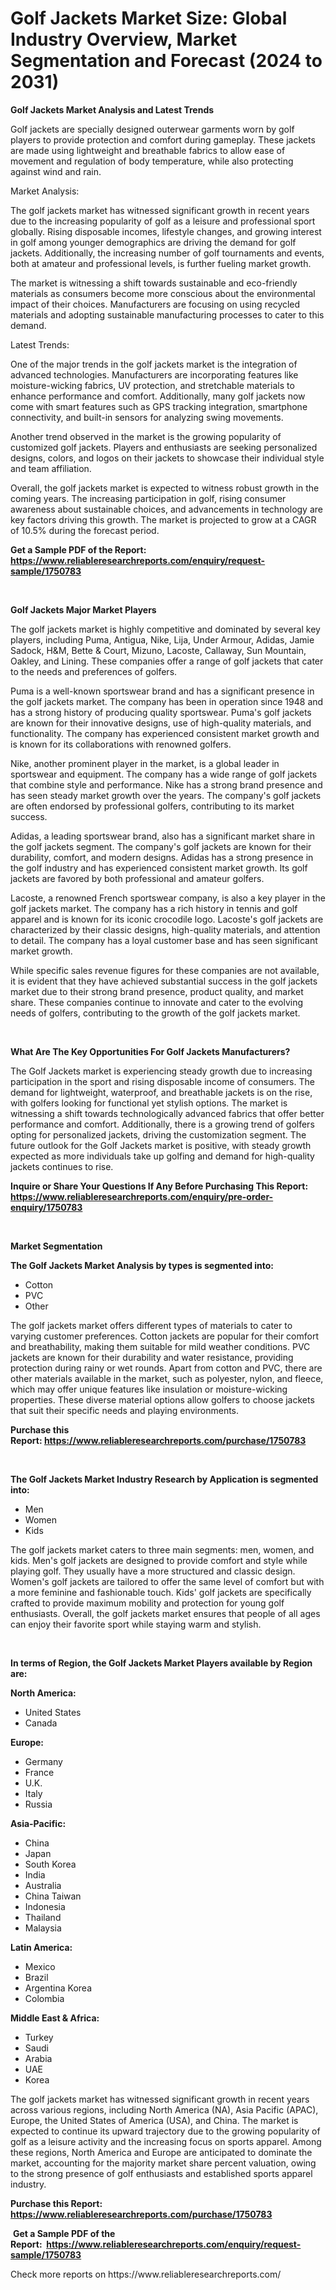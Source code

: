 <p><h1>Golf Jackets Market Size: Global Industry Overview, Market Segmentation and Forecast (2024 to 2031)</h1></p><p><strong>Golf Jackets Market Analysis and Latest Trends</strong></p>
<p><p>Golf jackets are specially designed outerwear garments worn by golf players to provide protection and comfort during gameplay. These jackets are made using lightweight and breathable fabrics to allow ease of movement and regulation of body temperature, while also protecting against wind and rain.</p><p>Market Analysis:</p><p>The golf jackets market has witnessed significant growth in recent years due to the increasing popularity of golf as a leisure and professional sport globally. Rising disposable incomes, lifestyle changes, and growing interest in golf among younger demographics are driving the demand for golf jackets. Additionally, the increasing number of golf tournaments and events, both at amateur and professional levels, is further fueling market growth.</p><p>The market is witnessing a shift towards sustainable and eco-friendly materials as consumers become more conscious about the environmental impact of their choices. Manufacturers are focusing on using recycled materials and adopting sustainable manufacturing processes to cater to this demand.</p><p>Latest Trends:</p><p>One of the major trends in the golf jackets market is the integration of advanced technologies. Manufacturers are incorporating features like moisture-wicking fabrics, UV protection, and stretchable materials to enhance performance and comfort. Additionally, many golf jackets now come with smart features such as GPS tracking integration, smartphone connectivity, and built-in sensors for analyzing swing movements.</p><p>Another trend observed in the market is the growing popularity of customized golf jackets. Players and enthusiasts are seeking personalized designs, colors, and logos on their jackets to showcase their individual style and team affiliation.</p><p>Overall, the golf jackets market is expected to witness robust growth in the coming years. The increasing participation in golf, rising consumer awareness about sustainable choices, and advancements in technology are key factors driving this growth. The market is projected to grow at a CAGR of 10.5% during the forecast period.</p></p>
<p><strong>Get a Sample PDF of the Report:&nbsp; <a href="https://www.reliableresearchreports.com/enquiry/request-sample/1750783">https://www.reliableresearchreports.com/enquiry/request-sample/1750783</a></strong></p>
<p>&nbsp;</p>
<p><strong>Golf Jackets Major Market Players</strong></p>
<p><p>The golf jackets market is highly competitive and dominated by several key players, including Puma, Antigua, Nike, Lija, Under Armour, Adidas, Jamie Sadock, H&M, Bette & Court, Mizuno, Lacoste, Callaway, Sun Mountain, Oakley, and Lining. These companies offer a range of golf jackets that cater to the needs and preferences of golfers.</p><p>Puma is a well-known sportswear brand and has a significant presence in the golf jackets market. The company has been in operation since 1948 and has a strong history of producing quality sportswear. Puma's golf jackets are known for their innovative designs, use of high-quality materials, and functionality. The company has experienced consistent market growth and is known for its collaborations with renowned golfers.</p><p>Nike, another prominent player in the market, is a global leader in sportswear and equipment. The company has a wide range of golf jackets that combine style and performance. Nike has a strong brand presence and has seen steady market growth over the years. The company's golf jackets are often endorsed by professional golfers, contributing to its market success.</p><p>Adidas, a leading sportswear brand, also has a significant market share in the golf jackets segment. The company's golf jackets are known for their durability, comfort, and modern designs. Adidas has a strong presence in the golf industry and has experienced consistent market growth. Its golf jackets are favored by both professional and amateur golfers.</p><p>Lacoste, a renowned French sportswear company, is also a key player in the golf jackets market. The company has a rich history in tennis and golf apparel and is known for its iconic crocodile logo. Lacoste's golf jackets are characterized by their classic designs, high-quality materials, and attention to detail. The company has a loyal customer base and has seen significant market growth.</p><p>While specific sales revenue figures for these companies are not available, it is evident that they have achieved substantial success in the golf jackets market due to their strong brand presence, product quality, and market share. These companies continue to innovate and cater to the evolving needs of golfers, contributing to the growth of the golf jackets market.</p></p>
<p>&nbsp;</p>
<p><strong>What Are The Key Opportunities For Golf Jackets Manufacturers?</strong></p>
<p><p>The Golf Jackets market is experiencing steady growth due to increasing participation in the sport and rising disposable income of consumers. The demand for lightweight, waterproof, and breathable jackets is on the rise, with golfers looking for functional yet stylish options. The market is witnessing a shift towards technologically advanced fabrics that offer better performance and comfort. Additionally, there is a growing trend of golfers opting for personalized jackets, driving the customization segment. The future outlook for the Golf Jackets market is positive, with steady growth expected as more individuals take up golfing and demand for high-quality jackets continues to rise.</p></p>
<p><strong>Inquire or Share Your Questions If Any Before Purchasing This Report: <a href="https://www.reliableresearchreports.com/enquiry/pre-order-enquiry/1750783">https://www.reliableresearchreports.com/enquiry/pre-order-enquiry/1750783</a></strong></p>
<p>&nbsp;</p>
<p><strong>Market Segmentation</strong></p>
<p><strong>The Golf Jackets Market Analysis by types is segmented into:</strong></p>
<p><ul><li>Cotton</li><li>PVC</li><li>Other</li></ul></p>
<p><p>The golf jackets market offers different types of materials to cater to varying customer preferences. Cotton jackets are popular for their comfort and breathability, making them suitable for mild weather conditions. PVC jackets are known for their durability and water resistance, providing protection during rainy or wet rounds. Apart from cotton and PVC, there are other materials available in the market, such as polyester, nylon, and fleece, which may offer unique features like insulation or moisture-wicking properties. These diverse material options allow golfers to choose jackets that suit their specific needs and playing environments.</p></p>
<p><strong>Purchase this Report:&nbsp;<a href="https://www.reliableresearchreports.com/purchase/1750783">https://www.reliableresearchreports.com/purchase/1750783</a></strong></p>
<p>&nbsp;</p>
<p><strong>The Golf Jackets Market Industry Research by Application is segmented into:</strong></p>
<p><ul><li>Men</li><li>Women</li><li>Kids</li></ul></p>
<p><p>The golf jackets market caters to three main segments: men, women, and kids. Men's golf jackets are designed to provide comfort and style while playing golf. They usually have a more structured and classic design. Women's golf jackets are tailored to offer the same level of comfort but with a more feminine and fashionable touch. Kids' golf jackets are specifically crafted to provide maximum mobility and protection for young golf enthusiasts. Overall, the golf jackets market ensures that people of all ages can enjoy their favorite sport while staying warm and stylish.</p></p>
<p>&nbsp;</p>
<p><strong>In terms of Region, the Golf Jackets Market Players available by Region are:</strong></p>
<p>
    <p> <strong> North America: </strong>
        <ul>
            <li>United States</li>
            <li>Canada</li>
        </ul>
        </p> 
    <p> <strong> Europe: </strong>
        <ul>
            <li>Germany</li>
            <li>France</li>
            <li>U.K.</li>
            <li>Italy</li>
            <li>Russia</li>
        </ul>
        </p> 
    <p> <strong> Asia-Pacific: </strong>
        <ul>
            <li>China</li>
            <li>Japan</li>
            <li>South Korea</li>
            <li>India</li>
            <li>Australia</li>
            <li>China Taiwan</li>
            <li>Indonesia</li>
            <li>Thailand</li>
            <li>Malaysia</li>
        </ul>
        </p> 
    <p> <strong> Latin America: </strong>
        <ul>
            <li>Mexico</li>
            <li>Brazil</li>
            <li>Argentina Korea</li>
            <li>Colombia</li>
        </ul>
        </p> 
    <p> <strong> Middle East & Africa: </strong>
        <ul>
            <li>Turkey</li>
            <li>Saudi</li>
            <li>Arabia</li>
            <li>UAE</li>
            <li>Korea</li>
        </ul>
    </p>
    </p>
<p><p>The golf jackets market has witnessed significant growth in recent years across various regions, including North America (NA), Asia Pacific (APAC), Europe, the United States of America (USA), and China. The market is expected to continue its upward trajectory due to the growing popularity of golf as a leisure activity and the increasing focus on sports apparel. Among these regions, North America and Europe are anticipated to dominate the market, accounting for the majority market share percent valuation, owing to the strong presence of golf enthusiasts and established sports apparel industry.</p></p>
<p><strong>Purchase this Report: <a href="https://www.reliableresearchreports.com/purchase/1750783">https://www.reliableresearchreports.com/purchase/1750783</a></strong></p>
<p>&nbsp;<strong>Get a Sample PDF of the Report:&nbsp;&nbsp;<a href="https://www.reliableresearchreports.com/enquiry/request-sample/1750783">https://www.reliableresearchreports.com/enquiry/request-sample/1750783</a></strong></p>
<p><strong></strong></p>
<p>Check more reports on https://www.reliableresearchreports.com/</p>